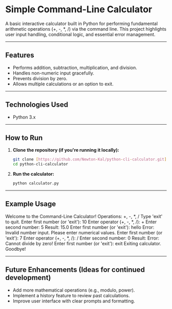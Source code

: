 # Simple Command-Line Calculator

A basic interactive calculator built in Python for performing fundamental arithmetic operations (+, -, *, /) via the command line. This project highlights user input handling, conditional logic, and essential error management.

---

## Features

* Performs addition, subtraction, multiplication, and division.
* Handles non-numeric input gracefully.
* Prevents division by zero.
* Allows multiple calculations or an option to exit.

---

## Technologies Used

* Python 3.x

---

## How to Run

1.  **Clone the repository (if you're running it locally):**
    ```bash
    git clone [https://github.com/Newton-Kal/python-cli-calculator.git](https://github.com/Newton-Kal/python-cli-calculator.git)
    cd python-cli-calculator
    ```
2.  **Run the calculator:**
    ```bash
    python calculator.py
    ```

---

## Example Usage

   Welcome to the Command-Line Calculator!
   Operations: +, -, *, /
   Type 'exit' to quit.
   Enter first number (or 'exit'): 10
   Enter operator (+, -, *, /): +
   Enter second number: 5
   Result: 15.0
   Enter first number (or 'exit'): hello
   Error: Invalid number input. Please enter numerical values.
   Enter first number (or 'exit'): 7
   Enter operator (+, -, *, /): /
   Enter second number: 0
   Result: Error: Cannot divide by zero!
   Enter first number (or 'exit'): exit
   Exiting calculator. Goodbye!
   
---

## Future Enhancements (Ideas for continued development)

* Add more mathematical operations (e.g., modulo, power).
* Implement a history feature to review past calculations.
* Improve user interface with clear prompts and formatting.

